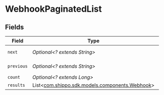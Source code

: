 # WebhookPaginatedList


## Fields

| Field                                                                                | Type                                                                                 | Required                                                                             | Description                                                                          | Example                                                                              |
| ------------------------------------------------------------------------------------ | ------------------------------------------------------------------------------------ | ------------------------------------------------------------------------------------ | ------------------------------------------------------------------------------------ | ------------------------------------------------------------------------------------ |
| `next`                                                                               | *Optional<? extends String>*                                                         | :heavy_minus_sign:                                                                   | N/A                                                                                  | baseurl?page=3&results=10                                                            |
| `previous`                                                                           | *Optional<? extends String>*                                                         | :heavy_minus_sign:                                                                   | N/A                                                                                  | baseurl?page=1&results=10                                                            |
| `count`                                                                              | *Optional<? extends Long>*                                                           | :heavy_minus_sign:                                                                   | N/A                                                                                  |                                                                                      |
| `results`                                                                            | List<[com.shippo.sdk.models.components.Webhook](../../models/components/Webhook.md)> | :heavy_minus_sign:                                                                   | N/A                                                                                  |                                                                                      |